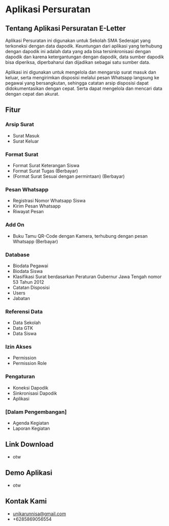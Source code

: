 # Aplikasi Persuratan

## Tentang Aplikasi Persuratan E-Letter

Aplikasi Persuratan ini digunakan untuk Sekolah SMA Sederajat yang terkoneksi dengan data dapodik. Keuntungan dari aplikasi yang terhubung dengan dapodik ini adalah data yang ada bisa tersinkronisasi dengan dapodik dan karena ketergantungan dengan dapodik, data sumber dapodik bisa diperiksa, diperbaharui dan dijadikan sebagai satu sumber data. 

Aplikasi ini digunakan untuk mengelola dan mengarsip surat masuk dan keluar, serta mengirimkan disposisi melalui pesan Whatsapp langsung ke pegawai yang bersangkutan, sehingga catatan arsip disposisi dapat didokumentasikan dengan cepat. Serta dapat mengelola dan mencari data dengan cepat dan akurat.

## Fitur
### Arsip Surat
- Surat Masuk
- Surat Keluar

### Format Surat
- Format Surat Keterangan Siswa
- Format Surat Tugas (Berbayar)
- (Format Surat Sesuai dengan permintaan) (Berbayar)

### Pesan Whatsapp
- Registrasi Nomor Whatsapp Siswa
- Kirim Pesan Whatsapp
- Riwayat Pesan

### Add On
- Buku Tamu QR-Code dengan Kamera, terhubung dengan pesan Whatsapp (Berbayar)

### Database
- Biodata Pegawai
- Biodata Siswa
- Klasifikasi Surat berdasarkan Peraturan Gubernur Jawa Tengah nomor 53 Tahun 2012
- Catatan Disposisi
- Users
- Jabatan

### Referensi Data
- Data Sekolah
- Data GTK
- Data Siswa

### Izin Akses
- Permission
- Permission Role

### Pengaturan
- Koneksi Dapodik
- Sinkronisasi Dapodik
- Aplikasi

### [Dalam Pengembangan]
- Agenda Kegiatan
- Laporan Kegiatan

## Link Download
- otw

## Demo Aplikasi
- otw

## Kontak Kami
- unikarunnisa@gmail.com
- +6285869056554
